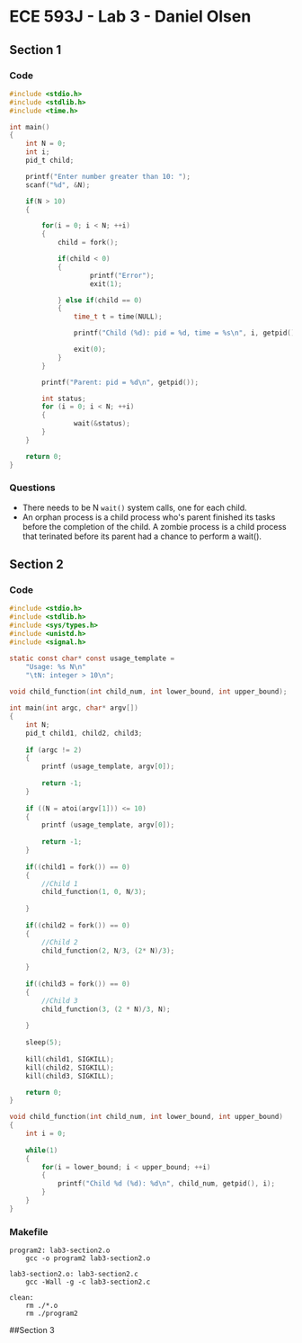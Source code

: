 # ECE 593J - Lab 3 - Daniel Olsen
## Section 1

### Code
```c
#include <stdio.h>
#include <stdlib.h>
#include <time.h>

int main()
{
    int N = 0;
    int i;
    pid_t child;

    printf("Enter number greater than 10: ");
    scanf("%d", &N);

    if(N > 10)
    {

        for(i = 0; i < N; ++i)
        {
            child = fork();

            if(child < 0)
            {
                    printf("Error");
                    exit(1);

            } else if(child == 0)
            {
                time_t t = time(NULL);

                printf("Child (%d): pid = %d, time = %s\n", i, getpid(), asctime(localtime(&t)));

                exit(0);
            }
        }

        printf("Parent: pid = %d\n", getpid());

        int status;
        for (i = 0; i < N; ++i)
        {
                wait(&status);
        }
    }

    return 0;
}
```

### Questions
* There needs to be N ```wait()``` system calls, one for each child.
* An orphan process is a child process who's parent finished its tasks before the completion of the child. A zombie process is a child process that terinated before its parent had a chance to perform a wait().

## Section 2

### Code
```c
#include <stdio.h>
#include <stdlib.h>
#include <sys/types.h>
#include <unistd.h>
#include <signal.h>

static const char* const usage_template = 
    "Usage: %s N\n"
    "\tN: integer > 10\n";
   
void child_function(int child_num, int lower_bound, int upper_bound);

int main(int argc, char* argv[])
{
	int N;
	pid_t child1, child2, child3;
	
	if (argc != 2)
	{
		printf (usage_template, argv[0]);
		
		return -1;
	}
	
	if ((N = atoi(argv[1])) <= 10)
	{
		printf (usage_template, argv[0]);
		
		return -1;
	}
	
	if((child1 = fork()) == 0)
	{
		//Child 1
		child_function(1, 0, N/3);
		
	}
	
	if((child2 = fork()) == 0)
	{
		//Child 2
		child_function(2, N/3, (2* N)/3);
		
	}
	
	if((child3 = fork()) == 0)
	{
		//Child 3
		child_function(3, (2 * N)/3, N);
		
	}
	
	sleep(5);
	
	kill(child1, SIGKILL);
	kill(child2, SIGKILL);
	kill(child3, SIGKILL);

	return 0;
}

void child_function(int child_num, int lower_bound, int upper_bound)
{
	int i = 0;
	
	while(1)
	{
		for(i = lower_bound; i < upper_bound; ++i)
		{
			printf("Child %d (%d): %d\n", child_num, getpid(), i);
		}
	}
}
```

### Makefile
```make
program2: lab3-section2.o
	gcc -o program2 lab3-section2.o

lab3-section2.o: lab3-section2.c
	gcc -Wall -g -c lab3-section2.c

clean: 
	rm ./*.o
	rm ./program2
```

##Section 3
